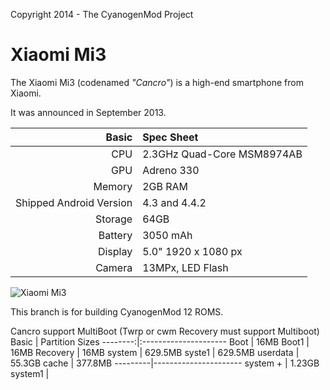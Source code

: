 Copyright 2014 - The CyanogenMod Project

Xiaomi Mi3
==============

The Xiaomi Mi3 (codenamed _"Cancro"_) is a high-end smartphone from Xiaomi.

It was announced in September 2013.

Basic   | Spec Sheet
-------:|:-------------------------
CPU     | 2.3GHz Quad-Core MSM8974AB
GPU     | Adreno 330
Memory  | 2GB RAM
Shipped Android Version | 4.3 and 4.4.2
Storage | 64GB
Battery | 3050 mAh
Display | 5.0" 1920 x 1080 px
Camera  | 13MPx, LED Flash

![Xiaomi Mi3](http://cdn.gsmarena.com/vv/reviewsimg/xiaomi-mi-3/gal/gsmarena_004.jpg "Xiaomi Mi3 in black")

This branch is for building CyanogenMod 12  ROMS.



Cancro support MultiBoot (Twrp or cwm Recovery must support Multiboot) 
Basic    | Partition Sizes 
--------:|:---------------------
Boot     | 16MB
Boot1    | 16MB
Recovery | 16MB
system   | 629.5MB
syste1   | 629.5MB 
userdata | 55.3GB
cache    | 377.8MB 
---------|----------------------
system + |  1.23GB 
system1  |


